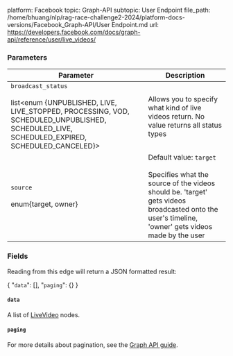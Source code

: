 platform: Facebook
topic: Graph-API
subtopic: User Endpoint
file_path: /home/bhuang/nlp/rag-race-challenge2-2024/platform-docs-versions/Facebook_Graph-API/User Endpoint.md
url: https://developers.facebook.com/docs/graph-api/reference/user/live_videos/

### Parameters

| Parameter | Description |
| --- | --- |
| `broadcast_status`<br><br>list<enum {UNPUBLISHED, LIVE, LIVE\_STOPPED, PROCESSING, VOD, SCHEDULED\_UNPUBLISHED, SCHEDULED\_LIVE, SCHEDULED\_EXPIRED, SCHEDULED\_CANCELED}> | Allows you to specify what kind of live videos return. No value returns all status types |
| `source`[](#)<br><br>enum{target, owner} | Default value: `target`<br><br>Specifies what the source of the videos should be. 'target' gets videos broadcasted onto the user's timeline, 'owner' gets videos made by the user |

### Fields

Reading from this edge will return a JSON formatted result:

{
    "`data`": \[\],
    "`paging`": {}
}

#### `data`

A list of [LiveVideo](https://developers.facebook.com/docs/graph-api/reference/live-video/) nodes.

#### `paging`

For more details about pagination, see the [Graph API guide](https://developers.facebook.com/docs/graph-api/using-graph-api/#paging).